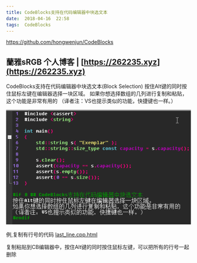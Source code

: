 ```yaml
---
title: CodeBlocks支持在代码编辑器中块选文本
date:  2018-04-16  22:58
tags:  CodeBlocks
---
```

https://github.com/hongwenjun/CodeBlocks

蘭雅sRGB 个人博客 | [https://262235.xyz](https://262235.xyz)
---

CodeBlocks支持在代码编辑器中块选文本(Block Selection)
按住Alt键的同时按住鼠标左键在编辑器选择一块区域。
如果你想选择数组的几列进行复制和粘贴，这个功能是非常有用的
（译者注：VS也提示类似的功能，快捷键也一样。）

![](/webp/cb/block_selection.webp)

例,复制有行号的代码
[last_line.cpp.html](https://262235.xyz/srgb/last_line/last_line.cpp.html)

复制粘贴到CB编辑器中，按住Alt键的同时按住鼠标左键，可以把所有的行号一起删除
